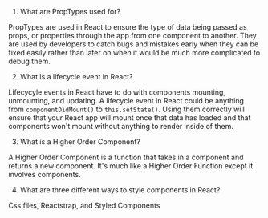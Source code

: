 1.  What are PropTypes used for?

PropTypes are used in React to ensure the type of data being passed as props, or properties through the app from one component to another. They are used by developers to catch bugs and mistakes early when they can be fixed easily rather than later on when it would be much more complicated to debug them. 

2.  What is a lifecycle event in React?

Lifecycyle events in React have to do with components mounting, unmounting, and updating. A lifecycle event in React could be anything from `componentDidMount()` to `this.setState()`. Using them correctly will ensure that your React app will mount once that data has loaded and that components won't mount without anything to render inside of them.

3.  What is a Higher Order Component?

A Higher Order Component is a function that takes in a component and returns a new component. It's much like a Higher Order Function except it involves components.

4.  What are three different ways to style components in React?

Css files, Reactstrap, and Styled Components